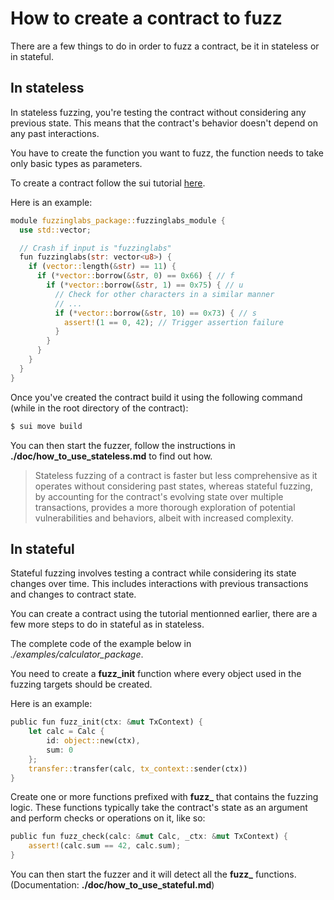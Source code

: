 # How to create a contract to fuzz

There are a few things to do in order to fuzz a contract, be it in stateless or in stateful.

## In stateless

In stateless fuzzing, you're testing the contract without considering any previous state. This means that the contract's behavior doesn't depend on any past interactions.

You have to create the function you want to fuzz, the function needs to take only basic types as parameters.

To create a contract follow the sui tutorial [here](https://docs.sui.io/guides/developer/first-app/write-package).

Here is an example:

```rust
module fuzzinglabs_package::fuzzinglabs_module {
  use std::vector;

  // Crash if input is "fuzzinglabs"
  fun fuzzinglabs(str: vector<u8>) {
    if (vector::length(&str) == 11) {
      if (*vector::borrow(&str, 0) == 0x66) { // f
        if (*vector::borrow(&str, 1) == 0x75) { // u
          // Check for other characters in a similar manner
          // ...
          if (*vector::borrow(&str, 10) == 0x73) { // s
            assert!(1 == 0, 42); // Trigger assertion failure
          }
        }
      }
    }
  }
}
```

Once you've created the contract build it using the following command (while in the root directory of the contract):

```bash
$ sui move build
```

You can then start the fuzzer, follow the instructions in **./doc/how_to_use_stateless.md** to find out how.

> Stateless fuzzing of a contract is faster but less comprehensive as it operates without considering past states, whereas stateful fuzzing, by accounting for the contract's evolving state over multiple transactions, provides a more thorough exploration of potential vulnerabilities and behaviors, albeit with increased complexity.

## In stateful

Stateful fuzzing involves testing a contract while considering its state changes over time. This includes interactions with previous transactions and changes to contract state.

You can create a contract using the tutorial mentionned earlier, there are a few more steps to do in stateful as in stateless.

The complete code of the example below in *./examples/calculator_package*.

You need to create a **fuzz_init** function where every object used in the fuzzing targets should be created.

Here is an example:

```rust
public fun fuzz_init(ctx: &mut TxContext) {
    let calc = Calc {
        id: object::new(ctx),
        sum: 0
    };
    transfer::transfer(calc, tx_context::sender(ctx))
}
```

Create one or more functions prefixed with **fuzz_** that contains the fuzzing logic. These functions typically take the contract's state as an argument and perform checks or operations on it, like so:

```rust
public fun fuzz_check(calc: &mut Calc, _ctx: &mut TxContext) {
    assert!(calc.sum == 42, calc.sum);
}
```

You can then start the fuzzer and it will detect all the **fuzz_** functions. (Documentation: **./doc/how_to_use_stateful.md**)